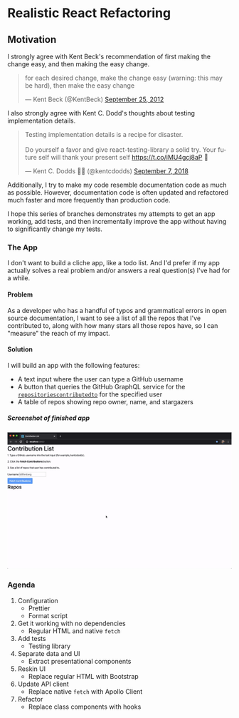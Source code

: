 # Realistic React Refactoring

## Motivation

I strongly agree with Kent Beck's recommendation of first making the change easy, and then making the easy change.

<blockquote class="twitter-tweet"><p lang="en" dir="ltr">for each desired change, make the change easy (warning: this may be hard), then make the easy change</p>&mdash; Kent Beck (@KentBeck) <a href="https://twitter.com/KentBeck/status/250733358307500032?ref_src=twsrc%5Etfw">September 25, 2012</a></blockquote>

I also strongly agree with Kent C. Dodd's thoughts about testing implementation details.

<blockquote class="twitter-tweet"><p lang="en" dir="ltr">Testing implementation details is a recipe for disaster.<br><br>Do yourself a favor and give react-testing-library a solid try. Your future self will thank your present self <a href="https://t.co/iMU4gcj8aP">https://t.co/iMU4gcj8aP</a> 🐐</p>&mdash; Kent C. Dodds 🧑‍🚀 (@kentcdodds) <a href="https://twitter.com/kentcdodds/status/1037855652985495552?ref_src=twsrc%5Etfw">September 7, 2018</a></blockquote>

Additionally, I try to make my code resemble documentation code as much as possible. However, documentation code is often updated and refactored much faster and more frequently than production code.

I hope this series of branches demonstrates my attempts to get an app working, add tests, and then incrementally improve the app without having to significantly change my tests.

### The App

I don't want to build a cliche app, like a todo list. And I'd prefer if my app actually solves a real problem and/or answers a real question(s) I've had for a while.

#### Problem

As a developer who has a handful of typos and grammatical errors in open source documentation, I want to see a list of all the repos that I've contributed to, along with how many stars all those repos have, so I can "measure" the reach of my impact.

#### Solution

I will build an app with the following features:

- A text input where the user can type a GitHub username
- A button that queries the GitHub GraphQL service for the [`repositoriescontributedto`](https://developer.github.com/v4/object/user/#repositoriescontributedto) for the specified user
- A table of repos showing repo owner, name, and stargazers

##### Screenshot of finished app

![screen recording of app]('./../contribution-list.gif)

### Agenda

1. Configuration
   - Prettier
   - Format script
1. Get it working with no dependencies
   - Regular HTML and native `fetch`
1. Add tests
   - Testing library
1. Separate data and UI
   - Extract presentational components
1. Reskin UI
   - Replace regular HTML with Bootstrap
1. Update API client
   - Replace native `fetch` with Apollo Client
1. Refactor
   - Replace class components with hooks
